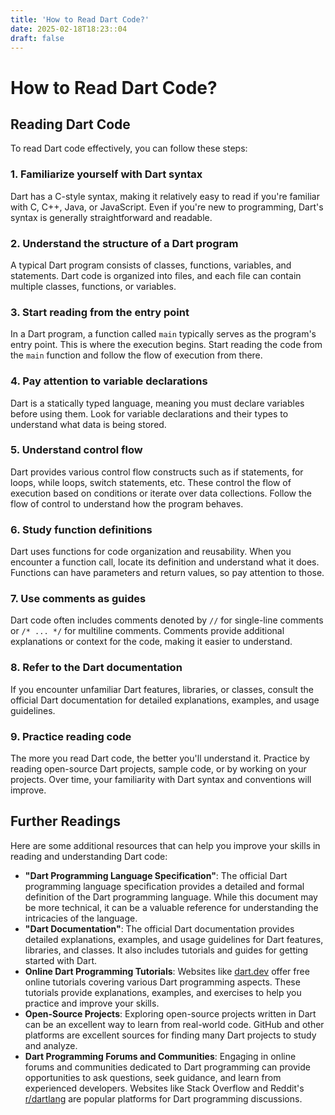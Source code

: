 ```yaml
---
title: 'How to Read Dart Code?'
date: 2025-02-18T18:23::04
draft: false
---
```


# How to Read Dart Code?

## Reading Dart Code

To read Dart code effectively, you can follow these steps:

### 1. Familiarize yourself with Dart syntax

Dart has a C-style syntax, making it relatively easy to read if you're familiar with C, C++, Java, or JavaScript. Even if you're new to programming, Dart's syntax is generally straightforward and readable.

### 2. Understand the structure of a Dart program

A typical Dart program consists of classes, functions, variables, and statements. Dart code is organized into files, and each file can contain multiple classes, functions, or variables.

### 3. Start reading from the entry point

In a Dart program, a function called `main` typically serves as the program's entry point. This is where the execution begins. Start reading the code from the `main` function and follow the flow of execution from there.

### 4. Pay attention to variable declarations

Dart is a statically typed language, meaning you must declare variables before using them. Look for variable declarations and their types to understand what data is being stored.

### 5. Understand control flow

Dart provides various control flow constructs such as if statements, for loops, while loops, switch statements, etc. These control the flow of execution based on conditions or iterate over data collections. Follow the flow of control to understand how the program behaves.

### 6. Study function definitions

Dart uses functions for code organization and reusability. When you encounter a function call, locate its definition and understand what it does. Functions can have parameters and return values, so pay attention to those.

### 7. Use comments as guides

Dart code often includes comments denoted by `//` for single-line comments or `/* ... */` for multiline comments. Comments provide additional explanations or context for the code, making it easier to understand.

### 8. Refer to the Dart documentation

If you encounter unfamiliar Dart features, libraries, or classes, consult the official Dart documentation for detailed explanations, examples, and usage guidelines.

### 9. Practice reading code

The more you read Dart code, the better you'll understand it. Practice by reading open-source Dart projects, sample code, or by working on your projects. Over time, your familiarity with Dart syntax and conventions will improve.

## Further Readings

Here are some additional resources that can help you improve your skills in reading and understanding Dart code:

- **"Dart Programming Language Specification"**: The official Dart programming language specification provides a detailed and formal definition of the Dart programming language. While this document may be more technical, it can be a valuable reference for understanding the intricacies of the language.
- **"Dart Documentation"**: The official Dart documentation provides detailed explanations, examples, and usage guidelines for Dart features, libraries, and classes. It also includes tutorials and guides for getting started with Dart.
- **Online Dart Programming Tutorials**: Websites like [dart.dev](https://dart.dev/) offer free online tutorials covering various Dart programming aspects. These tutorials provide explanations, examples, and exercises to help you practice and improve your skills.
- **Open-Source Projects**: Exploring open-source projects written in Dart can be an excellent way to learn from real-world code. GitHub and other platforms are excellent sources for finding many Dart projects to study and analyze.
- **Dart Programming Forums and Communities**: Engaging in online forums and communities dedicated to Dart programming can provide opportunities to ask questions, seek guidance, and learn from experienced developers. Websites like Stack Overflow and Reddit's [r/dartlang](https://www.reddit.com/r/dartlang/) are popular platforms for Dart programming discussions.
